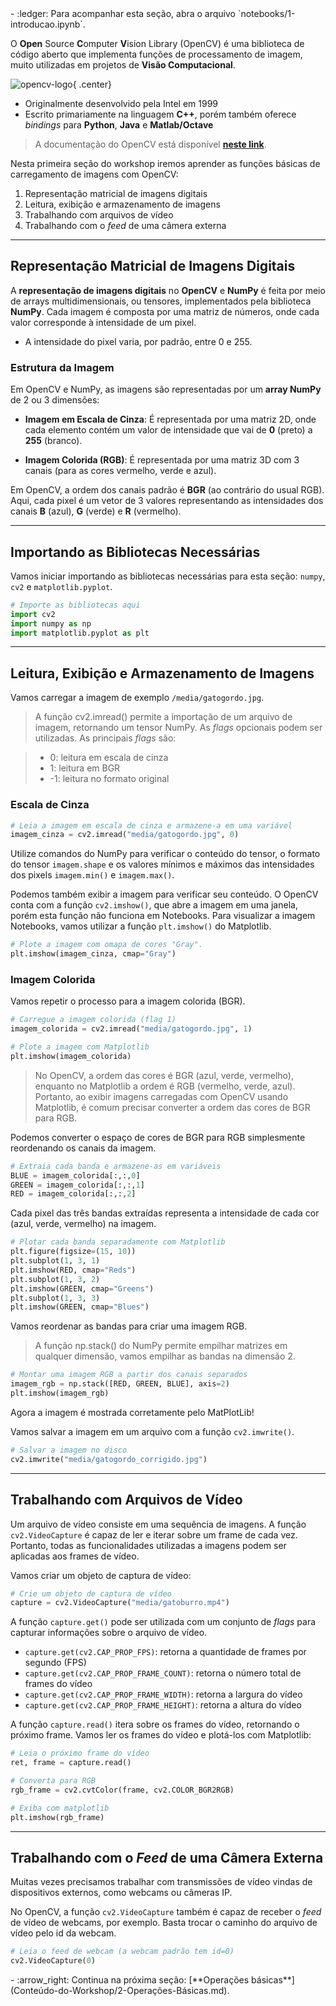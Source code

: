 <div class="grid cards" markdown>
- :ledger: Para acompanhar esta seção, abra o arquivo `notebooks/1-introducao.ipynb`.
</div>

O **Open** Source **C**omputer **V**ision Library (OpenCV) é uma biblioteca de código aberto que implementa funções de processamento de imagem, muito utilizadas em projetos de **Visão Computacional**.

![opencv-logo](https://miro.medium.com/v2/resize:fit:1400/0*uN4f5hAwHzHLUagL){ .center}

- Originalmente desenvolvido pela Intel em 1999
- Escrito primariamente na linguagem **C++**, porém também oferece *bindings* para **Python**, **Java** e **Matlab/Octave**

> A documentação do OpenCV está disponível [**neste link**](https://docs.opencv.org/4.x/d6/d00/tutorial_py_root.html).

Nesta primeira seção do workshop iremos aprender as funções básicas de carregamento de imagens com OpenCV:

1. Representação matricial de imagens digitais
2. Leitura, exibição e armazenamento de imagens
3. Trabalhando com arquivos de vídeo
4. Trabalhando com o *feed* de uma câmera externa

---
## Representação Matricial de Imagens Digitais

A **representação de imagens digitais** no **OpenCV** e **NumPy** é feita por meio de arrays multidimensionais, ou tensores, implementados pela biblioteca **NumPy**. Cada imagem é composta por uma matriz de números, onde cada valor corresponde à intensidade de um pixel.

- A intensidade do pixel varia, por padrão, entre 0 e 255.

### Estrutura da Imagem
Em OpenCV e NumPy, as imagens são representadas por um **array NumPy** de 2 ou 3 dimensões:

- **Imagem em Escala de Cinza**: É representada por uma matriz 2D, onde cada elemento contém um valor de intensidade que vai de **0** (preto) a **255** (branco).

- **Imagem Colorida (RGB)**: É representada por uma matriz 3D com 3 canais (para as cores vermelho, verde e azul).

Em OpenCV, a ordem dos canais padrão é **BGR** (ao contrário do usual RGB). Aqui, cada pixel é um vetor de 3 valores representando as intensidades dos canais **B** (azul), **G** (verde) e **R** (vermelho).

---
## Importando as Bibliotecas Necessárias

Vamos iniciar importando as bibliotecas necessárias para esta seção: `numpy`, `cv2` e `matplotlib.pyplot`.

```python
# Importe as bibliotecas aqui
import cv2  
import numpy as np 
import matplotlib.pyplot as plt 
```

---
## Leitura, Exibição e Armazenamento de Imagens

Vamos carregar a imagem de exemplo `/media/gatogordo.jpg`.

> A função cv2.imread() permite a importação de um arquivo de imagem, retornando um tensor NumPy. As *flags* opcionais podem ser utilizadas. As principais *flags* são:

>- 0: leitura em escala de cinza
>- 1: leitura em BGR
>- -1: leitura no formato original

### Escala de Cinza

```python
# Leia a imagem em escala de cinza e armazene-a em uma variável
imagem_cinza = cv2.imread("media/gatogordo.jpg", 0)
```

Utilize comandos do NumPy para verificar o conteúdo do tensor, o formato do tensor `imagem.shape` e os valores mínimos e máximos das intensidades dos pixels `imagem.min()` e `imagem.max()`. 

Podemos também exibir a imagem para verificar seu conteúdo. O OpenCV conta com a função `cv2.imshow()`, que abre a imagem em uma janela, porém esta função não funciona em Notebooks. Para visualizar a imagem Notebooks, vamos utilizar a função `plt.imshow()` do Matplotlib.

```python
# Plote a imagem com omapa de cores "Gray".
plt.imshow(imagem_cinza, cmap="Gray")
```

### Imagem Colorida

Vamos repetir o processo para a imagem colorida (BGR).

```python
# Carregue a imagem colorida (flag 1)
imagem_colorida = cv2.imread("media/gatogordo.jpg", 1)

# Plote a imagem com Matplotlib
plt.imshow(imagem_colorida)
```

> No OpenCV, a ordem das cores é BGR (azul, verde, vermelho), enquanto no Matplotlib a ordem é RGB (vermelho, verde, azul). Portanto, ao exibir imagens carregadas com OpenCV usando Matplotlib, é comum precisar converter a ordem das cores de BGR para RGB.

Podemos converter o espaço de cores de BGR para RGB simplesmente reordenando os canais da imagem.

```python
# Extraia cada banda e armazene-as em variáveis
BLUE = imagem_colorida[:,:,0]
GREEN = imagem_colorida[:,:,1]
RED = imagem_colorida[:,:,2]
```

Cada pixel das três bandas extraídas representa a intensidade de cada cor (azul, verde, vermelho) na imagem.

```python
# Plotar cada banda separadamente com Matplotlib
plt.figure(figsize=(15, 10))
plt.subplot(1, 3, 1)
plt.imshow(RED, cmap="Reds")
plt.subplot(1, 3, 2)
plt.imshow(GREEN, cmap="Greens")
plt.subplot(1, 3, 3)
plt.imshow(GREEN, cmap="Blues")
```

Vamos reordenar as bandas para criar uma imagem RGB.

> A função np.stack() do NumPy permite empilhar matrizes em qualquer dimensão, vamos empilhar as bandas na dimensão 2.

```python
# Montar uma imagem RGB a partir dos canais separados
imagem_rgb = np.stack([RED, GREEN, BLUE], axis=2)
plt.imshow(imagem_rgb)
```

Agora a imagem é mostrada corretamente pelo MatPlotLib!

Vamos salvar a imagem em um arquivo com a função `cv2.imwrite()`.

```python
# Salvar a imagem no disco
cv2.imwrite("media/gatogordo_corrigido.jpg")
```

---
## Trabalhando com Arquivos de Vídeo

Um arquivo de vídeo consiste em uma sequência de imagens. A função `cv2.VideoCapture` é capaz de ler e iterar sobre um frame de cada vez. Portanto, todas as funcionalidades utilizadas a imagens podem ser aplicadas aos frames de vídeo.

Vamos criar um objeto de captura de vídeo:

```python
# Crie um objeto de captura de vídeo
capture = cv2.VideoCapture("media/gatoburro.mp4")
```

A função `capture.get()` pode ser utilizada com um conjunto de *flags* para capturar informações sobre o arquivo de vídeo.

- `capture.get(cv2.CAP_PROP_FPS)`: retorna a quantidade de frames por segundo (FPS)
- `capture.get(cv2.CAP_PROP_FRAME_COUNT)`: retorna o número total de frames do vídeo
- `capture.get(cv2.CAP_PROP_FRAME_WIDTH)`: retorna a largura do vídeo
- `capture.get(cv2.CAP_PROP_FRAME_HEIGHT)`: retorna a altura do vídeo

A função `capture.read()` itera sobre os frames do vídeo, retornando o próximo frame. Vamos ler os frames do vídeo e plotá-los com Matplotlib:

```python
# Leia o próximo frame do vídeo
ret, frame = capture.read()

# Converta para RGB
rgb_frame = cv2.cvtColor(frame, cv2.COLOR_BGR2RGB)

# Exiba com matplotlib
plt.imshow(rgb_frame)
```

---
## Trabalhando com o *Feed* de uma Câmera Externa

Muitas vezes precisamos trabalhar com transmissões de vídeo vindas de dispositivos externos, como webcams ou câmeras IP.

No OpenCV, a função `cv2.VideoCapture` também é capaz de receber o *feed* de vídeo de webcams, por exemplo. Basta trocar o caminho do arquivo de vídeo pelo id da webcam.

```python
# Leia o feed de webcam (a webcam padrão tem id=0)
cv2.VideoCapture(0)
```

<div class="grid cards" markdown>
- :arrow_right:  Continua na próxima seção: [**Operações básicas**](Conteúdo-do-Workshop/2-Operações-Básicas.md).
</div>